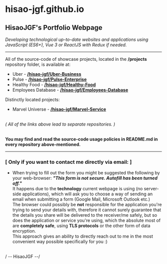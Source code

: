 # hisao-jgf.github.io

## HisaoJGF's Portfolio Webpage

_Developing technological up-to-date websites and applications using JavaScript (ES6+), Vue 3 or ReactJS with Redux if needed._

---

All of the source-code of showcase projects, located in the **/projects** repository folder, is available at:

-   Uber - **[/hisao-jgf/Uber-Business](https://github.com/hisao-jgf/Uber-Business)**
-   Pulse - **[/hisao-jgf/Pulse-Enterprise](https://github.com/hisao-jgf/Pulse-Enterprise)**
-   Healthy Food - **[/hisao-jgf/Healthy-Food](https://github.com/hisao-jgf/Healthy-Food)**
-   Employees Database - **[/hisao-jgf/Employees-Database](https://github.com/hisao-jgf/Employees-Database)**

Distinctly located projects:

-   Marvel Universe - **[/hisao-jgf/Marvel-Service](https://github.com/hisao-jgf/Marvel-Service)**

\
_( All of the links above lead to separate repositories. )_

\
**You may find and read the source-code usage policies in README.md in every repository above-mentioned.**

---

### [ **Only if you want to contact me directly via email:** ]

-   When trying to fill out the form you might be suggested the following by your web-browser: **_"This form is not secure. Autofill has been turned off."_**  
    It happens due to the **technology** current webpage is using (no server-side applications), which will ask you to choose a way of sending an email when submitting a form (Google Mail, Microsoft Outlook etc.)  
    The browser could possibly be **not** responsible for the application you're trying to send your details with, therefore it cannot surely guarantee that the details you share will be delivered to the receiver/me safely, but so does the application or service you're using, which the absolute most of are **completely safe**, using **TLS protocols** or the other form of data encryption.  
    This approach gives an ability to directly reach out to me in the most convenient way possible specifically for you :\)

\
/ -- HisaoJGF --/

